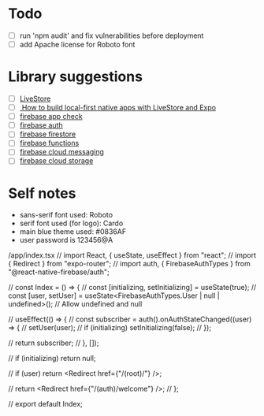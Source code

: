 # Todo

- [ ] run 'npm audit' and fix vulnerabilities before deployment
- [ ] add Apache license for Roboto font

# Library suggestions

- [ ] [LiveStore](https://livestore.dev/)
- [ ] [ How to build local-first native apps with LiveStore and Expo ](https://www.youtube.com/watch?v=zQIhJqYU1Qw)
- [ ] [firebase app check](https://rnfirebase.io/app-check/usage)
- [ ] [firebase auth](https://rnfirebase.io/auth/usage)
- [ ] [firebase firestore](https://rnfirebase.io/firestore/usage)
- [ ] [firebase functions](https://rnfirebase.io/functions/usage)
- [ ] [firebase cloud messaging](https://rnfirebase.io/messaging/usage)
- [ ] [firebase cloud storage](https://rnfirebase.io/storage/usage)

# Self notes

- sans-serif font used: Roboto
- serif font used (for logo): Cardo
- main blue theme used: #0836AF
- user password is 123456@A

/app/index.tsx
// import React, { useState, useEffect } from "react";
// import { Redirect } from "expo-router";
// import auth, { FirebaseAuthTypes } from "@react-native-firebase/auth";

// const Index = () => {
// const [initializing, setInitializing] = useState(true);
// const [user, setUser] = useState<FirebaseAuthTypes.User | null | undefined>(); // Allow undefined and null

// useEffect(() => {
// const subscriber = auth().onAuthStateChanged((user) => {
// setUser(user);
// if (initializing) setInitializing(false);
// });

// return subscriber;
// }, []);

// if (initializing) return null;

// if (user) return <Redirect href={"/(root)/"} />;

// return <Redirect href={"/(auth)/welcome"} />;
// };

// export default Index;
